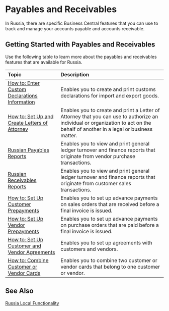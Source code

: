 # Payables and Receivables 

In Russia, there are specific Business Central features that you can use to track and manage your accounts payable and accounts receivable.

 

## Getting Started with Payables and Receivables 

Use the following table to learn more about the payables and receivables features that are available for Russia. 

| Topic                                             | Description                                                  |
| :------------------------------------------------ | :----------------------------------------------------------- |
| [How to: Enter Custom Declarations Information]() | Enables you to create and print customs declarations for import and export goods. |
| [How to: Set Up and Create Letters of Attorney]() | Enables you to create and print a Letter of Attorney that you can use to authorize an individual or organization to act on the behalf of another in a legal or business matter. |
| [Russian Payables Reports]()                      | Enables you to view and print general ledger turnover and finance reports that originate from vendor purchase transactions. |
| [Russian Receivables Reports]()                   | Enables you to view and print general ledger turnover and finance reports that originate from customer sales transactions. |
| [How to: Set Up Customer Prepayments]()           | Enables you to set up advance payments on sales orders that are received before a final invoice is issued. |
| [How to: Set Up Vendor Prepayments]()             | Enables you to set up advance payments on purchase orders that are paid before a final invoice is issued. |
| [How to: Set Up Customer and Vendor Agreements]() | Enables you to set up agreements with customers and vendors. |
| [How to: Combine Customer or Vendor Cards]()      | Enables you to combine two customer or vendor cards that belong to one customer or vendor. |

 

## See Also 

[Russia Local Functionality]()